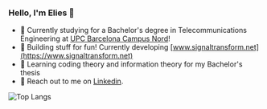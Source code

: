 ### Hello, I'm Elies 👋

- 📡 Currently studying for a Bachelor's degree in Telecommunications Engineering at [UPC Barcelona Campus Nord](https://telecos.upc.edu/en?set_language=en)!
- 🚀 Building stuff for fun! Currently developing [www.signaltransform.net](https://www.signaltransform.net)
- 📖 Learning coding theory and information theory for my Bachelor's thesis
- 📣 Reach out to me on [Linkedin](https://www.linkedin.com/in/elies-garcia-alvira/).

[//]: # ( https://github-readme-stats-beta-snowy-30.vercel.app/api?username=eliesgalvira&theme=transparent&show_icons=true&count_private=true&bg_color=00000000&hide_border=true&rank_icon=github&include_all_commits=true&hide=stars )


![Top Langs](https://github-readme-stats-beta-snowy-30.vercel.app/api/top-langs/?username=eliesgalvira&theme=transparent&show_icons=true&hide_border=true&size_weight=0.5&count_weight=0.5&layout=donut&langs_count=5&hide=assembly,scilab,html,css,jupyter%20notebook)
